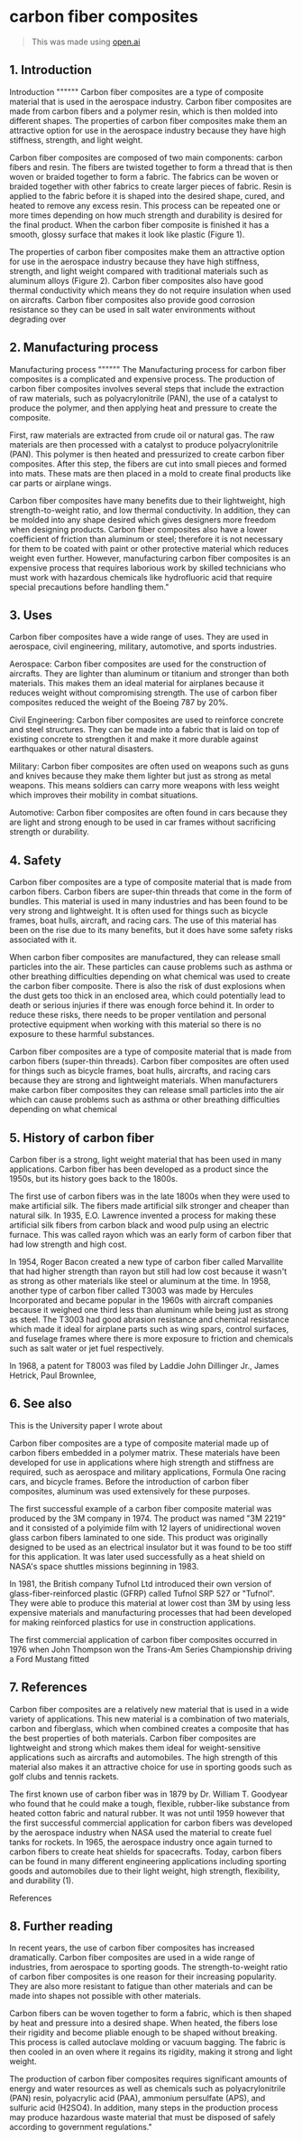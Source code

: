 # carbon fiber composites
> This was made using [open.ai](open.ai)
 
## 1. Introduction
Introduction
""""""
Carbon fiber composites are a type of composite material that is used in the aerospace industry. Carbon fiber composites are made from carbon fibers and a polymer resin, which is then molded into different shapes. The properties of carbon fiber composites make them an attractive option for use in the aerospace industry because they have high stiffness, strength, and light weight.

Carbon fiber composites are composed of two main components: carbon fibers and resin. The fibers are twisted together to form a thread that is then woven or braided together to form a fabric. The fabrics can be woven or braided together with other fabrics to create larger pieces of fabric. Resin is applied to the fabric before it is shaped into the desired shape, cured, and heated to remove any excess resin. This process can be repeated one or more times depending on how much strength and durability is desired for the final product. When the carbon fiber composite is finished it has a smooth, glossy surface that makes it look like plastic (Figure 1). 

The properties of carbon fiber composites make them an attractive option for use in the aerospace industry because they have high stiffness, strength, and light weight compared with traditional materials such as aluminum alloys (Figure 2). Carbon fiber composites also have good thermal conductivity which means they do not require insulation when used on aircrafts. Carbon fiber composites also provide good corrosion resistance so they can be used in salt water environments without degrading over
 

 
## 2. Manufacturing process
Manufacturing process
""""""
The Manufacturing process for carbon fiber composites is a complicated and expensive process. The production of carbon fiber composites involves several steps that include the extraction of raw materials, such as polyacrylonitrile (PAN), the use of a catalyst to produce the polymer, and then applying heat and pressure to create the composite.

First, raw materials are extracted from crude oil or natural gas. The raw materials are then processed with a catalyst to produce polyacrylonitrile (PAN). This polymer is then heated and pressurized to create carbon fiber composites. After this step, the fibers are cut into small pieces and formed into mats. These mats are then placed in a mold to create final products like car parts or airplane wings. 

Carbon fiber composites have many benefits due to their lightweight, high strength-to-weight ratio, and low thermal conductivity. In addition, they can be molded into any shape desired which gives designers more freedom when designing products. Carbon fiber composites also have a lower coefficient of friction than aluminum or steel; therefore it is not necessary for them to be coated with paint or other protective material which reduces weight even further. However, manufacturing carbon fiber composites is an expensive process that requires laborious work by skilled technicians who must work with hazardous chemicals like hydrofluoric acid that require special precautions before handling them."
 

 
## 3. Uses

Carbon fiber composites have a wide range of uses. They are used in aerospace, civil engineering, military, automotive, and sports industries.

Aerospace: Carbon fiber composites are used for the construction of aircrafts. They are lighter than aluminum or titanium and stronger than both materials. This makes them an ideal material for airplanes because it reduces weight without compromising strength. The use of carbon fiber composites reduced the weight of the Boeing 787 by 20%.

Civil Engineering: Carbon fiber composites are used to reinforce concrete and steel structures. They can be made into a fabric that is laid on top of existing concrete to strengthen it and make it more durable against earthquakes or other natural disasters.

Military: Carbon fiber composites are often used on weapons such as guns and knives because they make them lighter but just as strong as metal weapons. This means soldiers can carry more weapons with less weight which improves their mobility in combat situations.

Automotive: Carbon fiber composites are often found in cars because they are light and strong enough to be used in car frames without sacrificing strength or durability.
 

 
## 4. Safety

Carbon fiber composites are a type of composite material that is made from carbon fibers. Carbon fibers are super-thin threads that come in the form of bundles. This material is used in many industries and has been found to be very strong and lightweight. It is often used for things such as bicycle frames, boat hulls, aircraft, and racing cars. The use of this material has been on the rise due to its many benefits, but it does have some safety risks associated with it.

When carbon fiber composites are manufactured, they can release small particles into the air. These particles can cause problems such as asthma or other breathing difficulties depending on what chemical was used to create the carbon fiber composite. There is also the risk of dust explosions when the dust gets too thick in an enclosed area, which could potentially lead to death or serious injuries if there was enough force behind it. In order to reduce these risks, there needs to be proper ventilation and personal protective equipment when working with this material so there is no exposure to these harmful substances.

Carbon fiber composites are a type of composite material that is made from carbon fibers (super-thin threads). Carbon fiber composites are often used for things such as bicycle frames, boat hulls, aircrafts, and racing cars because they are strong and lightweight materials. When manufacturers make carbon fiber composites they can release small particles into the air which can cause problems such as asthma or other breathing difficulties depending on what chemical
 

 
## 5. History of carbon fiber
Carbon fiber is a strong, light weight material that has been used in many applications. Carbon fiber has been developed as a product since the 1950s, but its history goes back to the 1800s.

The first use of carbon fibers was in the late 1800s when they were used to make artificial silk. The fibers made artificial silk stronger and cheaper than natural silk. In 1935, E.O. Lawrence invented a process for making these artificial silk fibers from carbon black and wood pulp using an electric furnace. This was called rayon which was an early form of carbon fiber that had low strength and high cost.

In 1954, Roger Bacon created a new type of carbon fiber called Marvallite that had higher strength than rayon but still had low cost because it wasn't as strong as other materials like steel or aluminum at the time. In 1958, another type of carbon fiber called T3003 was made by Hercules Incorporated and became popular in the 1960s with aircraft companies because it weighed one third less than aluminum while being just as strong as steel. The T3003 had good abrasion resistance and chemical resistance which made it ideal for airplane parts such as wing spars, control surfaces, and fuselage frames where there is more exposure to friction and chemicals such as salt water or jet fuel respectively.

In 1968, a patent for T8003 was filed by Laddie John Dillinger Jr., James Hetrick, Paul Brownlee,
 

 
## 6. See also
This is the University paper I wrote about

Carbon fiber composites are a type of composite material made up of carbon fibers embedded in a polymer matrix. These materials have been developed for use in applications where high strength and stiffness are required, such as aerospace and military applications, Formula One racing cars, and bicycle frames. Before the introduction of carbon fiber composites, aluminum was used extensively for these purposes.

The first successful example of a carbon fiber composite material was produced by the 3M company in 1974. The product was named "3M 2219" and it consisted of a polyimide film with 12 layers of unidirectional woven glass carbon fibers laminated to one side. This product was originally designed to be used as an electrical insulator but it was found to be too stiff for this application. It was later used successfully as a heat shield on NASA's space shuttles missions beginning in 1983.

In 1981, the British company Tufnol Ltd introduced their own version of glass-fiber-reinforced plastic (GFRP) called Tufnol SRP 527 or "Tufnol". They were able to produce this material at lower cost than 3M by using less expensive materials and manufacturing processes that had been developed for making reinforced plastics for use in construction applications.

The first commercial application of carbon fiber composites occurred in 1976 when John Thompson won the Trans-Am Series Championship driving a Ford Mustang fitted
 

 
## 7. References

Carbon fiber composites are a relatively new material that is used in a wide variety of applications. This new material is a combination of two materials, carbon and fiberglass, which when combined creates a composite that has the best properties of both materials. Carbon fiber composites are lightweight and strong which makes them ideal for weight-sensitive applications such as aircrafts and automobiles. The high strength of this material also makes it an attractive choice for use in sporting goods such as golf clubs and tennis rackets.

The first known use of carbon fiber was in 1879 by Dr. William T. Goodyear who found that he could make a tough, flexible, rubber-like substance from heated cotton fabric and natural rubber. It was not until 1959 however that the first successful commercial application for carbon fibers was developed by the aerospace industry when NASA used the material to create fuel tanks for rockets. In 1965, the aerospace industry once again turned to carbon fibers to create heat shields for spacecrafts. Today, carbon fibers can be found in many different engineering applications including sporting goods and automobiles due to their light weight, high strength, flexibility, and durability (1).

References
 

 
## 8. Further reading

In recent years, the use of carbon fiber composites has increased dramatically. Carbon fiber composites are used in a wide range of industries, from aerospace to sporting goods. The strength-to-weight ratio of carbon fiber composites is one reason for their increasing popularity. They are also more resistant to fatigue than other materials and can be made into shapes not possible with other materials.

Carbon fibers can be woven together to form a fabric, which is then shaped by heat and pressure into a desired shape. When heated, the fibers lose their rigidity and become pliable enough to be shaped without breaking. This process is called autoclave molding or vacuum bagging. The fabric is then cooled in an oven where it regains its rigidity, making it strong and light weight.

The production of carbon fiber composites requires significant amounts of energy and water resources as well as chemicals such as polyacrylonitrile (PAN) resin, polyacrylic acid (PAA), ammonium persulfate (APS), and sulfuric acid (H2SO4). In addition, many steps in the production process may produce hazardous waste material that must be disposed of safely according to government regulations."
 
